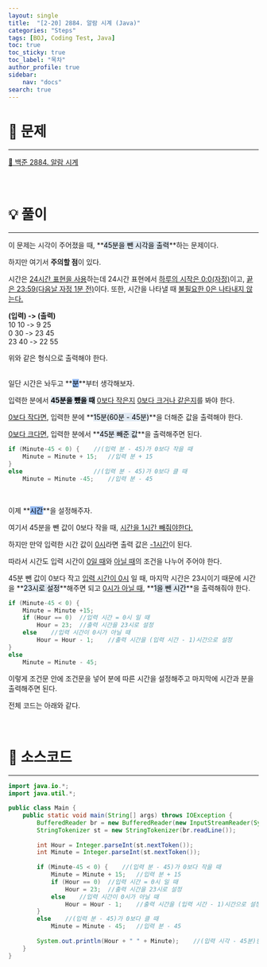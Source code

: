 ```yaml
---
layout: single
title:  "[2-20] 2884. 알람 시계 (Java)"
categories: "Steps" 
tags: [BOJ, Coding Test, Java]
toc: true
toc_sticky: true
toc_label: "목차"
author_profile: true
sidebar:
    nav: "docs"
search: true
---
```


# 🔎 문제
<hr/>

[🔗 백준 2884. 알람 시계](https://www.acmicpc.net/problem/2884)
<br/><br/><br/>

# 💡 풀이
<hr/>

이 문제는 시각이 주어졌을 때, **<mark style='background-color: #E1EAF3'>45분을 뺀 시각을 출력</mark>**하는 문제이다.

하지만 여기서 **주의할 점**이 있다.

시간은 <u>24시간 표현을 사용</u>하는데 24시간 표현에서 <u>하루의 시작은 0:0(자정)</u>이고, <u>끝은 23:59(다음날 자정 1분 전)</u>이다. 또한, 시간을 나타낼 때 <u>불필요한 0은 나타내지 않는다.</u>

**(입력) -> (출력)**<br/>
10 10 ->  9 25<br/>
 0 30 -> 23 45<br/>
23 40 -> 22 55

위와 같은 형식으로 출력해야 한다.
<br/><br/>

일단 시간은 놔두고 **<mark style='background-color: #96BBF3'>분</mark>**부터 생각해보자.

입력한 분에서 **<mark style='background-color: #E1EAF3'>45분을 뺐을 때</mark>** <u>0보다 작은지</u> <u>0보다 크거나 같은지</u>를 봐야 한다.

<u>0보다 작다면</u>, 입력한 분에 **<mark style='background-color: #E1EAF3'>15분(60분 - 45분)</mark>**을 더해준 값을 출력해야 한다.

<u>0보다 크다면</u>, 입력한 분에서 **<mark style='background-color: #E1EAF3'>45분 빼준 값</mark>**을 출력해주면 된다.

```java
if (Minute-45 < 0) {    //(입력 분 - 45)가 0보다 작을 때
    Minute = Minute + 15;   //입력 분 + 15
}
else                    //(입력 분 - 45)가 0보다 클 때
    Minute = Minute -45;    //입력 분 - 45
```
<br/>

이제 **<mark style='background-color: #96BBF3'>시간</mark>**을 설정해주자.

여기서 45분을 뺀 값이 0보다 작을 때, <u>시간을 1시간 빼줘야한다.</u>

하지만 만약 입력한 시간 값이 <u>0시</u>라면 출력 값은 <u>-1시간</u>이 된다.

따라서 시간도 입력 시간이 <u>0일 때</u>와 <u>아닐 때</u>의 조건을 나누어 주어야 한다.

45분 뺀 값이 0보다 작고 <u>입력 시간이 0시</u> 일 때, 마지막 시간은 23시이기 때문에 시간을 **<mark style='background-color: #E1EAF3'>23시로 설정</mark>**해주면 되고 <u>0시가 아닐 때</u>, **<mark style='background-color: #E1EAF3'>1을 뺀 시간</mark>**을 출력해줘야 한다.

```java
if (Minute-45 < 0) {
    Minute = Minute +15;    
    if (Hour == 0)  //입력 시간 = 0시 일 때
        Hour = 23;  //출력 시간을 23시로 설정    
    else    //입력 시간이 0시가 아닐 때
        Hour = Hour - 1;    //출력 시간을 (입력 시간 - 1)시간으로 설정
}
else
    Minute = Minute - 45;
```

이렇게 조건문 안에 조건문을 넣어 분에 따른 시간을 설정해주고 마지막에 시간과 분을 출력해주면 된다.

전체 코드는 아래와 같다.
<br/><br/><br/>

# 📃 소스코드
<hr/>

```java
import java.io.*;
import java.util.*;

public class Main {
    public static void main(String[] args) throws IOException {
    	BufferedReader br = new BufferedReader(new InputStreamReader(System.in));
    	StringTokenizer st = new StringTokenizer(br.readLine());
    	
    	int Hour = Integer.parseInt(st.nextToken());
    	int Minute = Integer.parseInt(st.nextToken());
    	
    	if (Minute-45 < 0) {    //(입력 분 - 45)가 0보다 작을 때
    		Minute = Minute + 15;   //입력 분 + 15
    		if (Hour == 0)  //입력 시간 = 0시 일 때
    			Hour = 23;  //출력 시간을 23시로 설정 
    		else    //입력 시간이 0시가 아닐 때
    			Hour = Hour - 1;    //출력 시간을 (입력 시간 - 1)시간으로 설정
    	}
    	else    //(입력 분 - 45)가 0보다 클 때
    		Minute = Minute - 45;   //입력 분 - 45
        
        System.out.println(Hour + " " + Minute);    //(입력 시각 - 45분)한 시각 출력
    }
}
```
